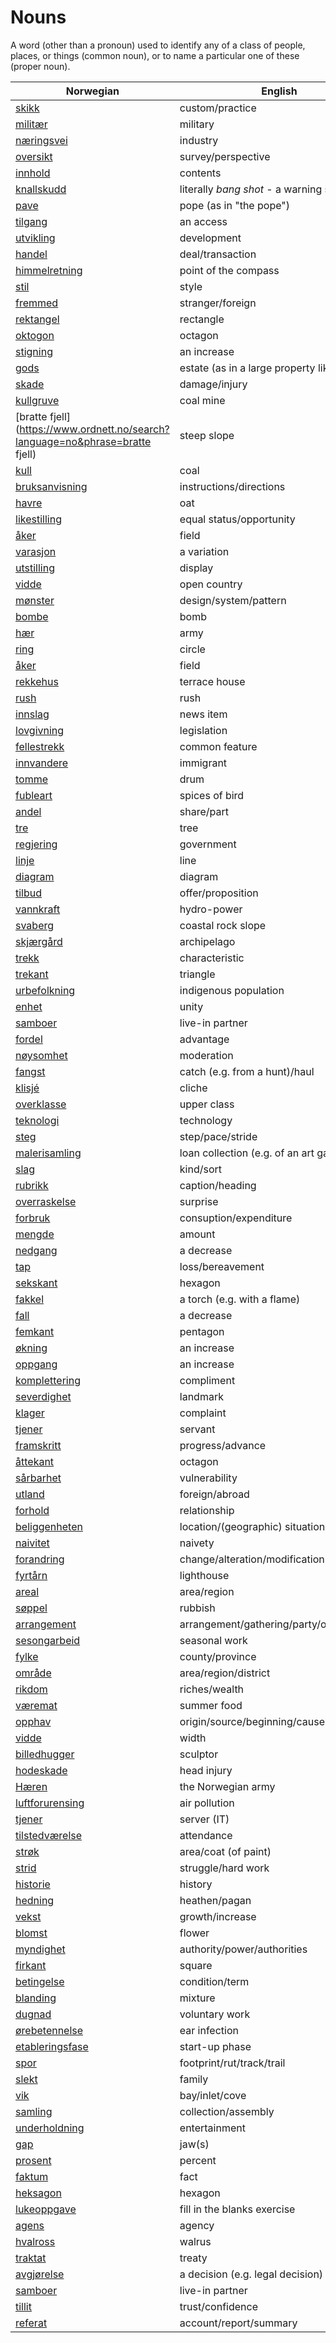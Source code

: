 # Nouns

A word (other than a pronoun) used to identify any of a class of people, places, or things (common noun), or to name a particular one of these (proper noun).

| Norwegian | English | Gender |
| --- | --- | --- |
| [skikk](https://www.ordnett.no/search?language=no&phrase=skikk) | custom/practice | m |
| [militær](https://www.ordnett.no/search?language=no&phrase=militær) | military | m |
| [næringsvei](https://www.ordnett.no/search?language=no&phrase=næringsvei) | industry | m |
| [oversikt](https://www.ordnett.no/search?language=no&phrase=oversikt) | survey/perspective | m |
| [innhold](https://www.ordnett.no/search?language=no&phrase=innhold) | contents | i |
| [knallskudd](https://www.ordnett.no/search?language=no&phrase=knallskudd) | literally _bang shot_ - a warning shot gun | i |
| [pave](https://www.ordnett.no/search?language=no&phrase=pave) | pope (as in "the pope") | m |
| [tilgang](https://www.ordnett.no/search?language=no&phrase=tilgang) | an access | i |
| [utvikling](https://www.ordnett.no/search?language=no&phrase=utvikling) | development | m |
| [handel](https://www.ordnett.no/search?language=no&phrase=handel) | deal/transaction | m |
| [himmelretning](https://www.ordnett.no/search?language=no&phrase=himmelretning) | point of the compass | m |
| [stil](https://www.ordnett.no/search?language=no&phrase=stil) | style | m |
| [fremmed](https://www.ordnett.no/search?language=no&phrase=fremmed) | stranger/foreign | m |
| [rektangel](https://www.ordnett.no/search?language=no&phrase=rektangel) | rectangle | i |
| [oktogon](https://www.ordnett.no/search?language=no&phrase=oktogon) | octagon | m |
| [stigning](https://www.ordnett.no/search?language=no&phrase=stigning) | an increase | m |
| [gods](https://www.ordnett.no/search?language=no&phrase=gods) | estate (as in a large property like a farm) | m/i |
| [skade](https://www.ordnett.no/search?language=no&phrase=skade) | damage/injury | m |
| [kullgruve](https://www.ordnett.no/search?language=no&phrase=kullgruve) | coal mine | m |
| [bratte fjell](https://www.ordnett.no/search?language=no&phrase=bratte fjell) | steep slope | m |
| [kull](https://www.ordnett.no/search?language=no&phrase=kull) | coal | i |
| [bruksanvisning](https://www.ordnett.no/search?language=no&phrase=bruksanvisning) | instructions/directions | m |
| [havre](https://www.ordnett.no/search?language=no&phrase=havre) | oat | m |
| [likestilling](https://www.ordnett.no/search?language=no&phrase=likestilling) | equal status/opportunity | m |
| [åker](https://www.ordnett.no/search?language=no&phrase=åker) | field | m |
| [varasjon](https://www.ordnett.no/search?language=no&phrase=varasjon) | a variation | m |
| [utstilling](https://www.ordnett.no/search?language=no&phrase=utstilling) | display | m |
| [vidde](https://www.ordnett.no/search?language=no&phrase=vidde) | open country | m |
| [mønster](https://www.ordnett.no/search?language=no&phrase=mønster) | design/system/pattern | i |
| [bombe](https://www.ordnett.no/search?language=no&phrase=bombe) | bomb | m |
| [hær](https://www.ordnett.no/search?language=no&phrase=hær) | army | m |
| [ring](https://www.ordnett.no/search?language=no&phrase=ring) | circle | m |
| [åker](https://www.ordnett.no/search?language=no&phrase=åker) | field | m |
| [rekkehus](https://www.ordnett.no/search?language=no&phrase=rekkehus) | terrace house | i |
| [rush](https://www.ordnett.no/search?language=no&phrase=rush) | rush | i |
| [innslag](https://www.ordnett.no/search?language=no&phrase=innslag) | news item | i |
| [lovgivning](https://www.ordnett.no/search?language=no&phrase=lovgivning) | legislation | m |
| [fellestrekk](https://www.ordnett.no/search?language=no&phrase=fellestrekk) | common feature | i |
| [innvandere](https://www.ordnett.no/search?language=no&phrase=innvandere) | immigrant | m |
| [tomme](https://www.ordnett.no/search?language=no&phrase=tomme) | drum | m |
| [fubleart](https://www.ordnett.no/search?language=no&phrase=fubleart) | spices of bird | m/f |
| [andel](https://www.ordnett.no/search?language=no&phrase=andel) | share/part | m |
| [tre](https://www.ordnett.no/search?language=no&phrase=tre) | tree | i |
| [regjering](https://www.ordnett.no/search?language=no&phrase=regjering) | government | m |
| [linje](https://www.ordnett.no/search?language=no&phrase=linje) | line | m |
| [diagram](https://www.ordnett.no/search?language=no&phrase=diagram) | diagram | i |
| [tilbud](https://www.ordnett.no/search?language=no&phrase=tilbud) | offer/proposition | i |
| [vannkraft](https://www.ordnett.no/search?language=no&phrase=vannkraft) | hydro-power | m |
| [svaberg](https://www.ordnett.no/search?language=no&phrase=svaberg) | coastal rock slope | i |
| [skjærgård](https://www.ordnett.no/search?language=no&phrase=skjærgård) | archipelago | m |
| [trekk](https://www.ordnett.no/search?language=no&phrase=trekk) | characteristic | i |
| [trekant](https://www.ordnett.no/search?language=no&phrase=trekant) | triangle | m |
| [urbefolkning](https://www.ordnett.no/search?language=no&phrase=urbefolkning) | indigenous population | m |
| [enhet](https://www.ordnett.no/search?language=no&phrase=enhet) | unity | m |
| [samboer](https://www.ordnett.no/search?language=no&phrase=samboer) | live-in partner | m |
| [fordel](https://www.ordnett.no/search?language=no&phrase=fordel) | advantage | m |
| [nøysomhet](https://www.ordnett.no/search?language=no&phrase=nøysomhet) | moderation | m |
| [fangst](https://www.ordnett.no/search?language=no&phrase=fangst) | catch (e.g. from a hunt)/haul | m |
| [klisjé](https://www.ordnett.no/search?language=no&phrase=klisjé) | cliche | m |
| [overklasse](https://www.ordnett.no/search?language=no&phrase=overklasse) | upper class | m |
| [teknologi](https://www.ordnett.no/search?language=no&phrase=teknologi) | technology | m |
| [steg](https://www.ordnett.no/search?language=no&phrase=steg) | step/pace/stride | i |
| [malerisamling](https://www.ordnett.no/search?language=no&phrase=malerisamling) | loan collection (e.g. of an art gallery) | m |
| [slag](https://www.ordnett.no/search?language=no&phrase=slag) | kind/sort | i |
| [rubrikk](https://www.ordnett.no/search?language=no&phrase=rubrikk) | caption/heading | m |
| [overraskelse](https://www.ordnett.no/search?language=no&phrase=overraskelse) | surprise | m |
| [forbruk](https://www.ordnett.no/search?language=no&phrase=forbruk) | consuption/expenditure | i |
| [mengde](https://www.ordnett.no/search?language=no&phrase=mengde) | amount | m |
| [nedgang](https://www.ordnett.no/search?language=no&phrase=nedgang) | a decrease | m |
| [tap](https://www.ordnett.no/search?language=no&phrase=tap) | loss/bereavement | i |
| [sekskant](https://www.ordnett.no/search?language=no&phrase=sekskant) | hexagon | m |
| [fakkel](https://www.ordnett.no/search?language=no&phrase=fakkel) | a torch (e.g. with a flame) | m |
| [fall](https://www.ordnett.no/search?language=no&phrase=fall) | a decrease | i |
| [femkant](https://www.ordnett.no/search?language=no&phrase=femkant) | pentagon | m |
| [økning](https://www.ordnett.no/search?language=no&phrase=økning) | an increase | m |
| [oppgang](https://www.ordnett.no/search?language=no&phrase=oppgang) | an increase | m |
| [komplettering](https://www.ordnett.no/search?language=no&phrase=komplettering) | compliment | m |
| [severdighet](https://www.ordnett.no/search?language=no&phrase=severdighet) | landmark | m |
| [klager](https://www.ordnett.no/search?language=no&phrase=klager) | complaint | m |
| [tjener](https://www.ordnett.no/search?language=no&phrase=tjener) | servant | m |
| [framskritt](https://www.ordnett.no/search?language=no&phrase=framskritt) | progress/advance | i |
| [åttekant](https://www.ordnett.no/search?language=no&phrase=åttekant) | octagon | m |
| [sårbarhet](https://www.ordnett.no/search?language=no&phrase=sårbarhet) | vulnerability | m |
| [utland](https://www.ordnett.no/search?language=no&phrase=utland) | foreign/abroad | m |
| [forhold](https://www.ordnett.no/search?language=no&phrase=forhold) | relationship | i |
| [beliggenheten](https://www.ordnett.no/search?language=no&phrase=beliggenheten) | location/(geographic) situation | m/f |
| [naivitet](https://www.ordnett.no/search?language=no&phrase=naivitet) | naivety | m |
| [forandring](https://www.ordnett.no/search?language=no&phrase=forandring) | change/alteration/modification | m |
| [fyrtårn](https://www.ordnett.no/search?language=no&phrase=fyrtårn) | lighthouse | i |
| [areal](https://www.ordnett.no/search?language=no&phrase=areal) | area/region | i |
| [søppel](https://www.ordnett.no/search?language=no&phrase=søppel) | rubbish | i |
| [arrangement](https://www.ordnett.no/search?language=no&phrase=arrangement) | arrangement/gathering/party/organisation | i |
| [sesongarbeid](https://www.ordnett.no/search?language=no&phrase=sesongarbeid) | seasonal work | i |
| [fylke](https://www.ordnett.no/search?language=no&phrase=fylke) | county/province | i |
| [område](https://www.ordnett.no/search?language=no&phrase=område) | area/region/district | i |
| [rikdom](https://www.ordnett.no/search?language=no&phrase=rikdom) | riches/wealth | m |
| [væremat](https://www.ordnett.no/search?language=no&phrase=væremat) | summer food | m |
| [opphav](https://www.ordnett.no/search?language=no&phrase=opphav) | origin/source/beginning/cause | i |
| [vidde](https://www.ordnett.no/search?language=no&phrase=vidde) | width | m/f |
| [billedhugger](https://www.ordnett.no/search?language=no&phrase=billedhugger) | sculptor | m |
| [hodeskade](https://www.ordnett.no/search?language=no&phrase=hodeskade) | head injury | m |
| [Hæren](https://www.ordnett.no/search?language=no&phrase=Hæren) | the Norwegian army | m |
| [luftforurensing](https://www.ordnett.no/search?language=no&phrase=luftforurensing) | air pollution | m |
| [tjener](https://www.ordnett.no/search?language=no&phrase=tjener) | server (IT) | m |
| [tilstedværelse](https://www.ordnett.no/search?language=no&phrase=tilstedværelse) | attendance | i |
| [strøk](https://www.ordnett.no/search?language=no&phrase=strøk) | area/coat (of paint) | i |
| [strid](https://www.ordnett.no/search?language=no&phrase=strid) | struggle/hard work | m |
| [historie](https://www.ordnett.no/search?language=no&phrase=historie) | history | m/f |
| [hedning](https://www.ordnett.no/search?language=no&phrase=hedning) | heathen/pagan | m |
| [vekst](https://www.ordnett.no/search?language=no&phrase=vekst) | growth/increase | m |
| [blomst](https://www.ordnett.no/search?language=no&phrase=blomst) | flower | m |
| [myndighet](https://www.ordnett.no/search?language=no&phrase=myndighet) | authority/power/authorities | m |
| [firkant](https://www.ordnett.no/search?language=no&phrase=firkant) | square | m |
| [betingelse](https://www.ordnett.no/search?language=no&phrase=betingelse) | condition/term | m |
| [blanding](https://www.ordnett.no/search?language=no&phrase=blanding) | mixture | m |
| [dugnad](https://www.ordnett.no/search?language=no&phrase=dugnad) | voluntary work | m |
| [ørebetennelse](https://www.ordnett.no/search?language=no&phrase=ørebetennelse) | ear infection | m |
| [etableringsfase](https://www.ordnett.no/search?language=no&phrase=etableringsfase) | start-up phase | m |
| [spor](https://www.ordnett.no/search?language=no&phrase=spor) | footprint/rut/track/trail | i |
| [slekt](https://www.ordnett.no/search?language=no&phrase=slekt) | family | m |
| [vik](https://www.ordnett.no/search?language=no&phrase=vik) | bay/inlet/cove | m |
| [samling](https://www.ordnett.no/search?language=no&phrase=samling) | collection/assembly | m |
| [underholdning](https://www.ordnett.no/search?language=no&phrase=underholdning) | entertainment | m |
| [gap](https://www.ordnett.no/search?language=no&phrase=gap) | jaw(s) | m |
| [prosent](https://www.ordnett.no/search?language=no&phrase=prosent) | percent | m |
| [faktum](https://www.ordnett.no/search?language=no&phrase=faktum) | fact | i |
| [heksagon](https://www.ordnett.no/search?language=no&phrase=heksagon) | hexagon | m |
| [lukeoppgave](https://www.ordnett.no/search?language=no&phrase=lukeoppgave) | fill in the blanks exercise | m |
| [agens](https://www.ordnett.no/search?language=no&phrase=agens) | agency | m |
| [hvalross](https://www.ordnett.no/search?language=no&phrase=hvalross) | walrus | m |
| [traktat](https://www.ordnett.no/search?language=no&phrase=traktat) | treaty | m |
| [avgjørelse](https://www.ordnett.no/search?language=no&phrase=avgjørelse) | a decision (e.g. legal decision) | m |
| [samboer](https://www.ordnett.no/search?language=no&phrase=samboer) | live-in partner | m |
| [tillit](https://www.ordnett.no/search?language=no&phrase=tillit) | trust/confidence | m |
| [referat](https://www.ordnett.no/search?language=no&phrase=referat) | account/report/summary | i |

